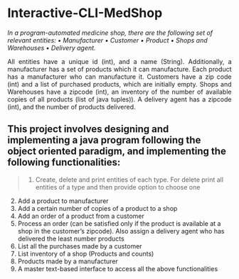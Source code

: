 # Interactive-CLI-MedShop

*In a program-automated medicine shop, there are the following set of relevant entities:
• Manufacturer
• Customer
• Product
• Shops and Warehouses
• Delivery agent.*
<p align="justify">
All entities have a unique id (int), and a name (String). Additionally, a manufacturer has a set of
products which it can manufacture. Each product has a manufacturer who can manufacture it.
Customers have a zip code (int) and a list of purchased products, which are initially empty. Shops
and Warehouses have a zipcode (int), an inventory of the number of available copies of all
products (list of java tuples)). A delivery agent has a zipcode (int), and the number of products
delivered. </p>

## This project involves designing and implementing a java program following the object oriented paradigm, and implementing the following functionalities:
> 1. Create, delete and print entities of each type. For delete print all entities of a type and
then provide option to choose one
2. Add a product to manufacturer
3. Add a certain number of copies of a product to a shop
4. Add an order of a product from a customer
5. Process an order (can be satisfied only if the product is available at a shop in the
customer’s zipcode). Also assign a delivery agent who has delivered the least number
products
6. List all the purchases made by a customer
7. List inventory of a shop (Products and counts) 
8. Products made by a manufacturer
9. A master text-based interface to access all the above functionalities
